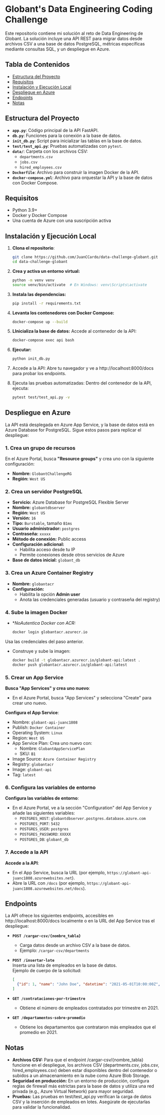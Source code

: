 # Globant's Data Engineering Coding Challenge

Este repositorio contiene mi solución al reto de Data Engineering de Globant. La solución incluye una API REST para migrar datos desde archivos CSV a una base de datos PostgreSQL, métricas específicas mediante consultas SQL, y un despliegue en Azure.

## Tabla de Contenidos

- [Estructura del Proyecto](#estructura-del-proyecto)
- [Requisitos](#requisitos)
- [Instalación y Ejecución Local](#instalación-y-ejecución-local)
- [Despliegue en Azure](#despliegue-en-azure)
- [Endpoints](#endpoints)
- [Notas](#notas)

## Estructura del Proyecto

- **`app.py`**: Código principal de la API FastAPI.
- **`db.py`**: Funciones para la conexión a la base de datos.
- **`init_db.py`**: Script para inicializar las tablas en la base de datos.
- **`test/test_api.py`**: Pruebas automatizadas con `pytest`.
- **`data/`**: Carpeta con los archivos CSV:
  - `departments.csv`
  - `jobs.csv`
  - `hired_employees.csv`
- **`Dockerfile`**: Archivo para construir la imagen Docker de la API.
- **`docker-compose.yml`**: Archivo para orquestar la API y la base de datos con Docker Compose.

## Requisitos

- Python 3.9+
- Docker y Docker Compose
- Una cuenta de Azure con una suscripción activa

## Instalación y Ejecución Local

1. **Clona el repositorio**:
   ```bash
   git clone https://github.com/JuanCCardo/data-challenge-globant.git
   cd data-challenge-globant

2. **Crea y activa un entorno virtual:**
   ```bash
   python -m venv venv
   source venv/bin/activate  # En Windows: venv\Scripts\activate

3. **Instala las dependencias:**
   ```bash
   pip install -r requirements.txt

4. **Levanta los contenedores con Docker Compose:**
   ```bash
   docker-compose up --build

5. **LInicializa la base de datos:**
Accede al contenedor de la API:
   ```bash
   docker-compose exec api bash
    ```

6. **Ejecutar:**
   ```bash
   python init_db.py
    ```

7. Accede a la API:
Abre tu navegador y ve a http://localhost:8000/docs para probar los endpoints.

8. Ejecuta las pruebas automatizadas:
Dentro del contenedor de la API, ejecuta:
   ```bash
   pytest test/test_api.py -v

## Despliegue en Azure

La API está desplegada en Azure App Service, y la base de datos está en Azure Database for PostgreSQL. Sigue estos pasos para replicar el despliegue:

### 1. Crea un grupo de recursos

En el Azure Portal, busca **"Resource groups"** y crea uno con la siguiente configuración:

- **Nombre:** `GlobantChallengeRG`  
- **Región:** `West US`

### 2. Crea un servidor PostgreSQL

- **Servicio:** Azure Database for PostgreSQL Flexible Server  
- **Nombre:** `globantdbserver`  
- **Región:** `West US`  
- **Versión:** `16`  
- **Tipo:** `Burstable`, tamaño `B1ms`  
- **Usuario administrador:** `postgres`  
- **Contraseña:** `xxxxx`  
- **Método de conexión:** Public access  
- **Configuración adicional:**  
  - Habilita acceso desde tu IP  
  - Permite conexiones desde otros servicios de Azure  
- **Base de datos inicial:** `globant_db`

### 3. Crea un Azure Container Registry

- **Nombre:** `globantacr`  
- **Configuración:**  
  - Habilita la opción **Admin user**  
  - Anota las credenciales generadas (usuario y contraseña del registry)

### 4. Sube la imagen Docker

- **NoAutentica Docker con ACR:*
   ```bash
   docker login globantacr.azurecr.io

Usa las credenciales del paso anterior.
- Construye y sube la imagen:
   ```bash
   docker build -t globantacr.azurecr.io/globant-api:latest .
   docker push globantacr.azurecr.io/globant-api:latest

### 5. Crear un App Service

**Busca "App Services" y crea uno nuevo**:
   - En el Azure Portal, busca "App Services" y selecciona "Create" para crear uno nuevo.

**Configura el App Service**:
   - Nombre: `globant-api-juanc1808`
   - Publish: `Docker Container`
   - Operating System: `Linux`
   - Region: `West US`
   - App Service Plan: Crea uno nuevo con:
     - Nombre: `GlobantAppServicePlan`
     - SKU: `B1`
   - Image Source: `Azure Container Registry`
   - Registry: `globantacr`
   - Image: `globant-api`
   - Tag: `latest`

### 6. Configura las variables de entorno

**Configura las variables de entorno**:
   - En el Azure Portal, ve a la sección "Configuration" del App Service y añade las siguientes variables:
     - `POSTGRES_HOST`: `globantdbserver.postgres.database.azure.com`
     - `POSTGRES_PORT`: `5432`
     - `POSTGRES_USER`: `postgres`
     - `POSTGRES_PASSWORD`: `XXXXX`
     - `POSTGRES_DB`: `globant_db`

### 7. Accede a la API

**Accede a la API**:
   - En el App Service, busca la URL (por ejemplo, `https://globant-api-juanc1808.azurewebsites.net`).
   - Abre la URL con `/docs` (por ejemplo, `https://globant-api-juanc1808.azurewebsites.net/docs`).

## Endpoints
La API ofrece los siguientes endpoints, accesibles en http://localhost:8000/docs localmente o en la URL del App Service tras el despliegue:

- **`POST /cargar-csv/{nombre_tabla}`**
     - Carga datos desde un archivo CSV a la base de datos.
    - Ejemplo: `/cargar-csv/departments`

- **`POST /insertar-lote`**  
  Inserta una lista de empleados en la base de datos.  
  Ejemplo de cuerpo de la solicitud:  
  ```json
  [
    {"id": 1, "name": "John Doe", "datetime": "2021-05-01T10:00:00Z", "department_id": 1, "job_id": 1}
  ]

- **`GET /contrataciones-por-trimestre`**
    - Obtiene el número de empleados contratados por trimestre en 2021.

- **`GET /departamentos-sobre-promedio`**
    - Obtiene los departamentos que contrataron más empleados que el promedio en 2021.

## Notas
- **Archivos CSV:** Para que el endpoint /cargar-csv/{nombre_tabla} funcione en el despliegue, los archivos CSV (departments.csv, jobs.csv, hired_employees.csv) deben estar disponibles dentro del contenedor o subidos a un almacenamiento en la nube como Azure Blob Storage.
- **Seguridad en producción:** En un entorno de producción, configura reglas de firewall más estrictas para la base de datos y utiliza una red privada (e.g., Azure Virtual Network) para mayor seguridad.
- **Pruebas:** Las pruebas en test/test_api.py verifican la carga de datos CSV y la inserción de empleados en lotes. Asegúrate de ejecutarlas para validar la funcionalidad.